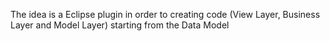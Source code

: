 The idea is a Eclipse plugin in order to creating code (View Layer, Business Layer and Model Layer) starting from the Data Model